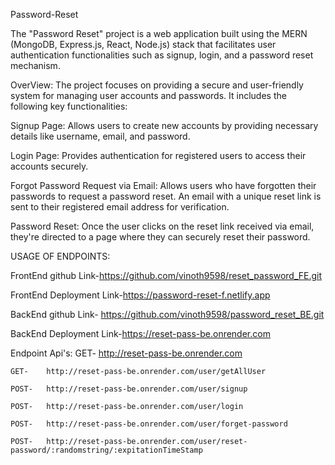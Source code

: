 Password-Reset

The "Password Reset" project is a web application built using the MERN (MongoDB, Express.js, React, Node.js) stack 
that facilitates user authentication functionalities such as signup, login, and a password reset mechanism.

OverView:
The project focuses on providing a secure and user-friendly system for managing user accounts and passwords. It includes the following key functionalities:

Signup Page: Allows users to create new accounts by providing necessary details like username, email, and password.

Login Page: Provides authentication for registered users to access their accounts securely.

Forgot Password Request via Email: Allows users who have forgotten their passwords to request a password reset. An email with a unique reset link is sent to their registered email address for verification.

Password Reset: Once the user clicks on the reset link received via email, they're directed to a page where they can securely reset their password.
    
USAGE OF ENDPOINTS:

FrontEnd github Link-https://github.com/vinoth9598/reset_password_FE.git

FrontEnd Deployment Link-https://password-reset-f.netlify.app

BackEnd github Link-  https://github.com/vinoth9598/password_reset_BE.git

BackEnd Deployment Link-https://reset-pass-be.onrender.com

Endpoint Api's:
    GET-    http://reset-pass-be.onrender.com
    
    GET-    http://reset-pass-be.onrender.com/user/getAllUser
    
    POST-   http://reset-pass-be.onrender.com/user/signup
    
    POST-   http://reset-pass-be.onrender.com/user/login
    
    POST-   http://reset-pass-be.onrender.com/user/forget-password
    
    POST-   http://reset-pass-be.onrender.com/user/reset-password/:randomstring/:expitationTimeStamp
